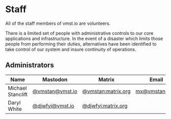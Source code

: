 # Staff

All of the staff members of vmst.io are volunteers.

There is a limited set of people with administrative controls to our core applications and infrastructure.
In the event of a disaster which limits those people from performing their duties, alternatives have been identified to take control of our system and insure continuity of operations.

## Administrators

| Name            | Mastodon                 | Matrix                   | Email                        |
|-----------------|-------------------------------|-------------------------------|------------------------------|
| Michael Stanclift | [@vmstan@vmst.io](https://vmst.io/@vmstan) | [@vmstan:matrix.org](https://matrix.to/#/@vmstan:matrix.org) | [mx@vmstan.com](mailto:mx@vmstan.com) |
| Daryl White     | [@djwfyi@vmst.io](https://vmst.io/@djwfyi) | [@djwfyi:matrix.org](https://matrix.to/#/@djwfyi:matrix.org) |                              |

<a rel="me" href="https://vmst.io/@vmstan"></a>
<a rel="me" href="https://vmst.io/@djwfyi"></a>
